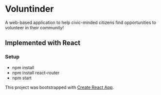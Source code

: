 # Voluntinder

A web-based application to help civic-minded citizens find opportunities to volunteer in their community!


## Implemented with React

### Setup

 * npm install
 * npm install react-router
 * npm start


This project was bootstrapped with [Create React App](https://github.com/facebookincubator/create-react-app).
